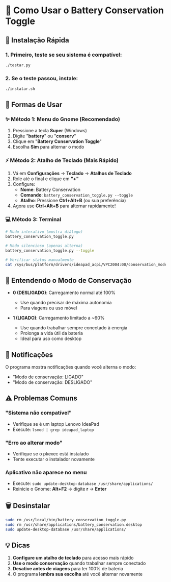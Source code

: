 # 🔋 Como Usar o Battery Conservation Toggle

## 🚀 Instalação Rápida

### 1. Primeiro, teste se seu sistema é compatível:
```bash
./testar.py
```

### 2. Se o teste passou, instale:
```bash
./instalar.sh
```

## 📱 Formas de Usar

### ✨ Método 1: Menu do Gnome (Recomendado)
1. Pressione a tecla **Super** (Windows)
2. Digite "**battery**" ou "**conserv**"
3. Clique em "**Battery Conservation Toggle**"
4. Escolha **Sim** para alternar o modo

### ⚡ Método 2: Atalho de Teclado (Mais Rápido)
1. Vá em **Configurações** → **Teclado** → **Atalhos de Teclado**
2. Role até o final e clique em **"+"**
3. Configure:
   - **Nome**: Battery Conservation
   - **Comando**: `battery_conservation_toggle.py --toggle`
   - **Atalho**: Pressione **Ctrl+Alt+B** (ou sua preferência)
4. Agora use **Ctrl+Alt+B** para alternar rapidamente!

### 💻 Método 3: Terminal
```bash
# Modo interativo (mostra diálogo)
battery_conservation_toggle.py

# Modo silencioso (apenas alterna)
battery_conservation_toggle.py --toggle

# Verificar status manualmente
cat /sys/bus/platform/drivers/ideapad_acpi/VPC2004:00/conservation_mode
```

## 🔋 Entendendo o Modo de Conservação

- **0 (DESLIGADO)**: Carregamento normal até 100%
  - Use quando precisar de máxima autonomia
  - Para viagens ou uso móvel

- **1 (LIGADO)**: Carregamento limitado a ~60%
  - Use quando trabalhar sempre conectado à energia
  - Prolonga a vida útil da bateria
  - Ideal para uso como desktop

## 🔔 Notificações

O programa mostra notificações quando você alterna o modo:
- "Modo de conservação: LIGADO" 
- "Modo de conservação: DESLIGADO"

## ⚠️ Problemas Comuns

### "Sistema não compatível"
- Verifique se é um laptop Lenovo IdeaPad
- Execute: `lsmod | grep ideapad_laptop`

### "Erro ao alterar modo"
- Verifique se o pkexec está instalado
- Tente executar o instalador novamente

### Aplicativo não aparece no menu
- Execute: `sudo update-desktop-database /usr/share/applications/`
- Reinicie o Gnome: **Alt+F2** → digite **r** → **Enter**

## 🗑️ Desinstalar

```bash
sudo rm /usr/local/bin/battery_conservation_toggle.py
sudo rm /usr/share/applications/battery_conservation.desktop
sudo update-desktop-database /usr/share/applications/
```

## 💡 Dicas

1. **Configure um atalho de teclado** para acesso mais rápido
2. **Use o modo conservação** quando trabalhar sempre conectado
3. **Desative antes de viagens** para ter 100% de bateria
4. O programa **lembra sua escolha** até você alternar novamente
